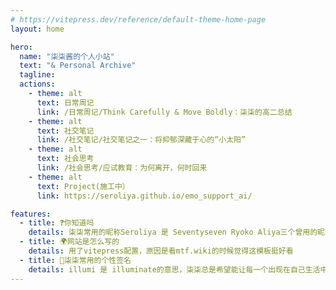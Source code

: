 ```yaml
---
# https://vitepress.dev/reference/default-theme-home-page
layout: home

hero:
  name: "柒柒酱的个人小站"
  text: "& Personal Archive"
  tagline: 
  actions:
    - theme: alt
      text: 日常周记
      link: /日常周记/Think Carefully & Move Boldly：柒柒的高二总结
    - theme: alt
      text: 社交笔记
      link: /社交笔记/社交笔记之一：将抑郁深藏于心的“小太阳”
    - theme: alt
      text: 社会思考
      link: /社会思考/应试教育：为何离开，何时回来
    - theme: alt
      text: Project(施工中）
      link: https://seroliya.github.io/emo_support_ai/

features:
  - title: ❓你知道吗
    details: 柒柒常用的昵称Seroliya 是 Seventyseven Ryoko Aliya三个曾用的昵称合并的结果
  - title: 🌍网站是怎么写的
    details: 用了vitepress配置，原因是看mtf.wiki的时候觉得这模板挺好看
  - title: 💖柒柒常用的个性签名
    details: illumi 是 illuminate的意思，柒柒总是希望能让每一个出现在自己生活中的人都获得幸福
---
```


